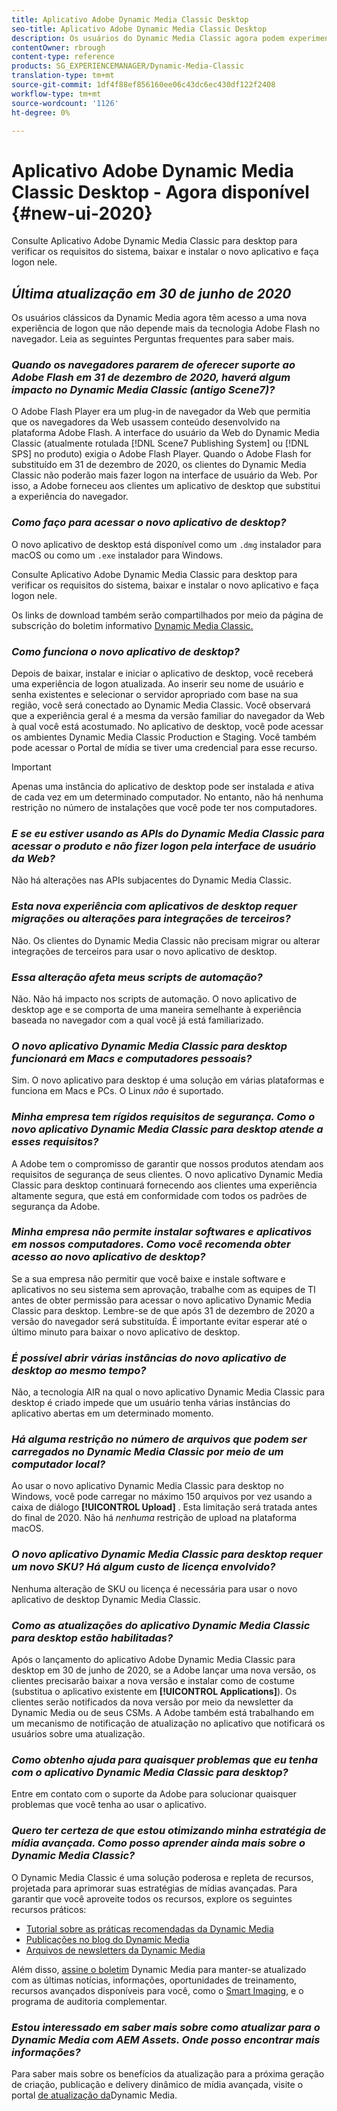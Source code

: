 ```yaml
---
title: Aplicativo Adobe Dynamic Media Classic Desktop
seo-title: Aplicativo Adobe Dynamic Media Classic Desktop
description: Os usuários do Dynamic Media Classic agora podem experimentar uma atualização completa da interface do usuário. A experiência fornece um logon atualizado com links para recursos valiosos, além disso, essa atualização não depende mais da tecnologia Adobe Flash no navegador.
contentOwner: rbrough
content-type: reference
products: SG_EXPERIENCEMANAGER/Dynamic-Media-Classic
translation-type: tm+mt
source-git-commit: 1df4f88ef856160ee06c43dc6ec430df122f2408
workflow-type: tm+mt
source-wordcount: '1126'
ht-degree: 0%

---
```



# Aplicativo Adobe Dynamic Media Classic Desktop - Agora disponível {#new-ui-2020}

Consulte Aplicativo [](/help/dynamic-media-classic-desktop-app.md) Adobe Dynamic Media Classic para desktop para verificar os requisitos do sistema, baixar e instalar o novo aplicativo e faça logon nele.

## _Última atualização em 30 de junho de 2020_

Os usuários clássicos da Dynamic Media agora têm acesso a uma nova experiência de logon que não depende mais da tecnologia Adobe Flash no navegador. Leia as seguintes Perguntas frequentes para saber mais.

### **_Quando os navegadores pararem de oferecer suporte ao Adobe Flash em 31 de dezembro de 2020, haverá algum impacto no Dynamic Media Classic (antigo Scene7)?_**

O Adobe Flash Player era um plug-in de navegador da Web que permitia que os navegadores da Web usassem conteúdo desenvolvido na plataforma Adobe Flash. A interface do usuário da Web do Dynamic Media Classic (atualmente rotulada [!DNL Scene7 Publishing System] ou [!DNL SPS] no produto) exigia o Adobe Flash Player. Quando o Adobe Flash for substituído em 31 de dezembro de 2020, os clientes do Dynamic Media Classic não poderão mais fazer logon na interface de usuário da Web. Por isso, a Adobe forneceu aos clientes um aplicativo de desktop que substitui a experiência do navegador.

### **_Como faço para acessar o novo aplicativo de desktop?_**

O novo aplicativo de desktop está disponível como um `.dmg` instalador para macOS ou como um `.exe` instalador para Windows.

Consulte Aplicativo [](/help/dynamic-media-classic-desktop-app.md) Adobe Dynamic Media Classic para desktop para verificar os requisitos do sistema, baixar e instalar o novo aplicativo e faça logon nele.

Os links de download também serão compartilhados por meio da página de subscrição do boletim informativo [Dynamic Media Classic.](https://www.adobe.com/subscription/dynamic-media-newsletter.html)

### **_Como funciona o novo aplicativo de desktop?_**

Depois de baixar, instalar e iniciar o aplicativo de desktop, você receberá uma experiência de logon atualizada. Ao inserir seu nome de usuário e senha existentes e selecionar o servidor apropriado com base na sua região, você será conectado ao Dynamic Media Classic. Você observará que a experiência geral é a mesma da versão familiar do navegador da Web à qual você está acostumado. No aplicativo de desktop, você pode acessar os ambientes Dynamic Media Classic Production e Staging. Você também pode acessar o Portal de mídia se tiver uma credencial para esse recurso.

>[!IMPORTANT]
>
>Apenas uma instância do aplicativo de desktop pode ser instalada *e* ativa de cada vez em um determinado computador. No entanto, não há nenhuma restrição no número de instalações que você pode ter nos computadores.

### **_E se eu estiver usando as APIs do Dynamic Media Classic para acessar o produto e não fizer logon pela interface de usuário da Web?_**

Não há alterações nas APIs subjacentes do Dynamic Media Classic.

### **_Esta nova experiência com aplicativos de desktop requer migrações ou alterações para integrações de terceiros?_**

Não. Os clientes do Dynamic Media Classic não precisam migrar ou alterar integrações de terceiros para usar o novo aplicativo de desktop.

### **_Essa alteração afeta meus scripts de automação?_**

Não. Não há impacto nos scripts de automação. O novo aplicativo de desktop age e se comporta de uma maneira semelhante à experiência baseada no navegador com a qual você já está familiarizado.

### **_O novo aplicativo Dynamic Media Classic para desktop funcionará em Macs e computadores pessoais?_**

Sim. O novo aplicativo para desktop é uma solução em várias plataformas e funciona em Macs e PCs. O Linux *não* é suportado.

### **_Minha empresa tem rígidos requisitos de segurança. Como o novo aplicativo Dynamic Media Classic para desktop atende a esses requisitos?_**

A Adobe tem o compromisso de garantir que nossos produtos atendam aos requisitos de segurança de seus clientes. O novo aplicativo Dynamic Media Classic para desktop continuará fornecendo aos clientes uma experiência altamente segura, que está em conformidade com todos os padrões de segurança da Adobe.

### **_Minha empresa não permite instalar softwares e aplicativos em nossos computadores. Como você recomenda obter acesso ao novo aplicativo de desktop?_**

Se a sua empresa não permitir que você baixe e instale software e aplicativos no seu sistema sem aprovação, trabalhe com as equipes de TI antes de obter permissão para acessar o novo aplicativo Dynamic Media Classic para desktop. Lembre-se de que após 31 de dezembro de 2020 a versão do navegador será substituída. É importante evitar esperar até o último minuto para baixar o novo aplicativo de desktop.

### **_É possível abrir várias instâncias do novo aplicativo de desktop ao mesmo tempo?_**

Não, a tecnologia AIR na qual o novo aplicativo Dynamic Media Classic para desktop é criado impede que um usuário tenha várias instâncias do aplicativo abertas em um determinado momento.

### **_Há alguma restrição no número de arquivos que podem ser carregados no Dynamic Media Classic por meio de um computador local?_**

Ao usar o novo aplicativo Dynamic Media Classic para desktop no Windows, você pode carregar no máximo 150 arquivos por vez usando a caixa de diálogo **[!UICONTROL Upload]** . Esta limitação será tratada antes do final de 2020. Não há *nenhuma* restrição de upload na plataforma macOS.

### **_O novo aplicativo Dynamic Media Classic para desktop requer um novo SKU? Há algum custo de licença envolvido?_**

Nenhuma alteração de SKU ou licença é necessária para usar o novo aplicativo de desktop Dynamic Media Classic.

### **_Como as atualizações do aplicativo Dynamic Media Classic para desktop estão habilitadas?_**

Após o lançamento do aplicativo Adobe Dynamic Media Classic para desktop em 30 de junho de 2020, se a Adobe lançar uma nova versão, os clientes precisarão baixar a nova versão e instalar como de costume (substitua o aplicativo existente em **[!UICONTROL Applications]**). Os clientes serão notificados da nova versão por meio da newsletter da Dynamic Media ou de seus CSMs. A Adobe também está trabalhando em um mecanismo de notificação de atualização no aplicativo que notificará os usuários sobre uma atualização.

### **_Como obtenho ajuda para quaisquer problemas que eu tenha com o aplicativo Dynamic Media Classic para desktop?_**

Entre em contato com o suporte da Adobe para solucionar quaisquer problemas que você tenha ao usar o aplicativo.

### **_Quero ter certeza de que estou otimizando minha estratégia de mídia avançada. Como posso aprender ainda mais sobre o Dynamic Media Classic?_**

O Dynamic Media Classic é uma solução poderosa e repleta de recursos, projetada para aprimorar suas estratégias de mídias avançadas. Para garantir que você aproveite todos os recursos, explore os seguintes recursos práticos:

* [Tutorial sobre as práticas recomendadas da Dynamic Media](https://docs.adobe.com/content/help/en/experience-manager-learn/dynamic-media-classic-tutorial/overview.html)
* [Publicações no blog do Dynamic Media](https://theblog.adobe.com/tag/dynamic-media/)
* [Arquivos de newsletters da Dynamic Media](https://docs.adobe.com/content/help/en/dynamic-media-classic/using/dynamic-media-newsletter.html)

Além disso, [assine o boletim](https://www.adobe.com/subscription/dynamic-media-newsletter.html) Dynamic Media para manter-se atualizado com as últimas notícias, informações, oportunidades de treinamento, recursos avançados disponíveis para você, como o [Smart Imaging](https://helpx.adobe.com/experience-manager/6-3/assets/using/imaging-faq.html), e o programa de auditoria complementar.

### **_Estou interessado em saber mais sobre como atualizar para o Dynamic Media com AEM Assets. Onde posso encontrar mais informações?_**

Para saber mais sobre os benefícios da atualização para a próxima geração de criação, publicação e delivery dinâmico de mídia avançada, visite o portal [de atualização da](http://exploreadobe.com/dynamic-media-upgrade/)Dynamic Media.


<!-- SAVE - OLD LINK TO BEST PRACTICES GUIDE IN PDF https://www.adobe.com/content/dam/www/us/en/marketing/experience-manager-assets/dynamic-media/adobe-dynamic-media-classic-best-practices-guide.pdf -->

